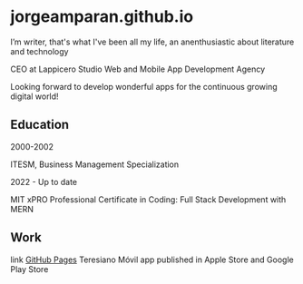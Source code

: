 # jorgeamparan.github.io
I’m writer, that's what I've been all my life, an anenthusiastic about literature and technology

CEO at Lappicero Studio
Web and Mobile App Development Agency

Looking forward to develop wonderful apps for the continuous growing digital world!

## Education
2000-2002 

ITESM, Business Management Specialization

2022 - Up to date

MIT xPRO Professional Certificate in Coding: Full Stack Development with MERN 

## Work

link [GitHub Pages](https://pages.github.com/) Teresiano Móvil app published in Apple Store and Google Play Store

